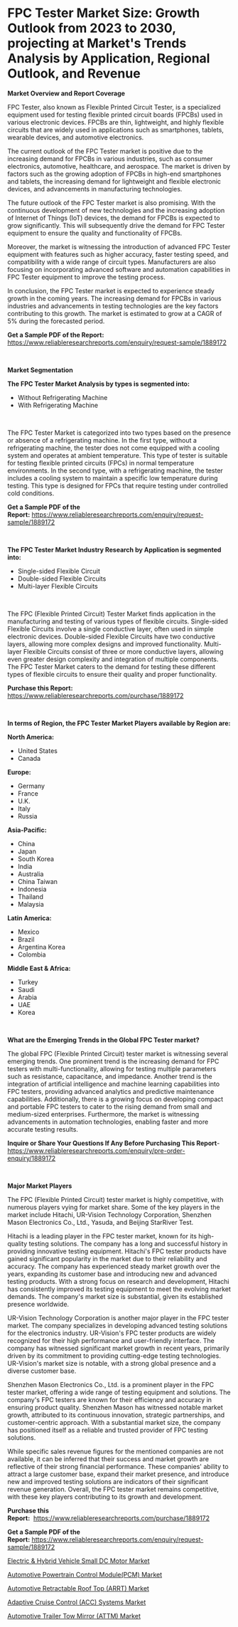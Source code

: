 <p><h1>FPC Tester Market Size: Growth Outlook from 2023 to 2030, projecting at Market's Trends Analysis by Application, Regional Outlook, and Revenue</h1></p><p><strong>Market Overview and Report Coverage</strong></p>
<p><p>FPC Tester, also known as Flexible Printed Circuit Tester, is a specialized equipment used for testing flexible printed circuit boards (FPCBs) used in various electronic devices. FPCBs are thin, lightweight, and highly flexible circuits that are widely used in applications such as smartphones, tablets, wearable devices, and automotive electronics.</p><p>The current outlook of the FPC Tester market is positive due to the increasing demand for FPCBs in various industries, such as consumer electronics, automotive, healthcare, and aerospace. The market is driven by factors such as the growing adoption of FPCBs in high-end smartphones and tablets, the increasing demand for lightweight and flexible electronic devices, and advancements in manufacturing technologies.</p><p>The future outlook of the FPC Tester market is also promising. With the continuous development of new technologies and the increasing adoption of Internet of Things (IoT) devices, the demand for FPCBs is expected to grow significantly. This will subsequently drive the demand for FPC Tester equipment to ensure the quality and functionality of FPCBs.</p><p>Moreover, the market is witnessing the introduction of advanced FPC Tester equipment with features such as higher accuracy, faster testing speed, and compatibility with a wide range of circuit types. Manufacturers are also focusing on incorporating advanced software and automation capabilities in FPC Tester equipment to improve the testing process.</p><p>In conclusion, the FPC Tester market is expected to experience steady growth in the coming years. The increasing demand for FPCBs in various industries and advancements in testing technologies are the key factors contributing to this growth. The market is estimated to grow at a CAGR of 5% during the forecasted period.</p></p>
<p><strong>Get a Sample PDF of the Report:</strong> <a href="https://www.reliableresearchreports.com/enquiry/request-sample/1889172">https://www.reliableresearchreports.com/enquiry/request-sample/1889172</a></p>
<p>&nbsp;</p>
<p><strong>Market Segmentation</strong></p>
<p><strong>The FPC Tester Market Analysis by types is segmented into:</strong></p>
<p><ul><li>Without Refrigerating Machine</li><li>With Refrigerating Machine</li></ul></p>
<p>&nbsp;</p>
<p><p>The FPC Tester Market is categorized into two types based on the presence or absence of a refrigerating machine. In the first type, without a refrigerating machine, the tester does not come equipped with a cooling system and operates at ambient temperature. This type of tester is suitable for testing flexible printed circuits (FPCs) in normal temperature environments. In the second type, with a refrigerating machine, the tester includes a cooling system to maintain a specific low temperature during testing. This type is designed for FPCs that require testing under controlled cold conditions.</p></p>
<p><strong>Get a Sample PDF of the Report:</strong>&nbsp;<a href="https://www.reliableresearchreports.com/enquiry/request-sample/1889172">https://www.reliableresearchreports.com/enquiry/request-sample/1889172</a></p>
<p>&nbsp;</p>
<p><strong>The FPC Tester Market Industry Research by Application is segmented into:</strong></p>
<p><ul><li>Single-sided Flexible Circuit</li><li>Double-sided Flexible Circuits</li><li>Multi-layer Flexible Circuits</li></ul></p>
<p>&nbsp;</p>
<p><p>The FPC (Flexible Printed Circuit) Tester Market finds application in the manufacturing and testing of various types of flexible circuits. Single-sided Flexible Circuits involve a single conductive layer, often used in simple electronic devices. Double-sided Flexible Circuits have two conductive layers, allowing more complex designs and improved functionality. Multi-layer Flexible Circuits consist of three or more conductive layers, allowing even greater design complexity and integration of multiple components. The FPC Tester Market caters to the demand for testing these different types of flexible circuits to ensure their quality and proper functionality.</p></p>
<p><strong>Purchase this Report:</strong>&nbsp; <a href="https://www.reliableresearchreports.com/purchase/1889172">https://www.reliableresearchreports.com/purchase/1889172</a></p>
<p>&nbsp;</p>
<p><strong>In terms of Region, the FPC Tester Market Players available by Region are:</strong></p>
<p>
    <p> <strong> North America: </strong>
        <ul>
            <li>United States</li>
            <li>Canada</li>
        </ul>
        </p> 
    <p> <strong> Europe: </strong>
        <ul>
            <li>Germany</li>
            <li>France</li>
            <li>U.K.</li>
            <li>Italy</li>
            <li>Russia</li>
        </ul>
        </p> 
    <p> <strong> Asia-Pacific: </strong>
        <ul>
            <li>China</li>
            <li>Japan</li>
            <li>South Korea</li>
            <li>India</li>
            <li>Australia</li>
            <li>China Taiwan</li>
            <li>Indonesia</li>
            <li>Thailand</li>
            <li>Malaysia</li>
        </ul>
        </p> 
    <p> <strong> Latin America: </strong>
        <ul>
            <li>Mexico</li>
            <li>Brazil</li>
            <li>Argentina Korea</li>
            <li>Colombia</li>
        </ul>
        </p> 
    <p> <strong> Middle East & Africa: </strong>
        <ul>
            <li>Turkey</li>
            <li>Saudi</li>
            <li>Arabia</li>
            <li>UAE</li>
            <li>Korea</li>
        </ul>
    </p>
    </p>
<p>&nbsp;</p>
<p><strong>What are the Emerging Trends in the Global FPC Tester market?</strong></p>
<p><p>The global FPC (Flexible Printed Circuit) tester market is witnessing several emerging trends. One prominent trend is the increasing demand for FPC testers with multi-functionality, allowing for testing multiple parameters such as resistance, capacitance, and impedance. Another trend is the integration of artificial intelligence and machine learning capabilities into FPC testers, providing advanced analytics and predictive maintenance capabilities. Additionally, there is a growing focus on developing compact and portable FPC testers to cater to the rising demand from small and medium-sized enterprises. Furthermore, the market is witnessing advancements in automation technologies, enabling faster and more accurate testing results.</p></p>
<p><strong>Inquire or Share Your Questions If Any Before Purchasing This Report</strong>- <a href="https://www.reliableresearchreports.com/enquiry/pre-order-enquiry/1889172">https://www.reliableresearchreports.com/enquiry/pre-order-enquiry/1889172</a></p>
<p>&nbsp;</p>
<p><strong>Major Market Players</strong></p>
<p><p>The FPC (Flexible Printed Circuit) tester market is highly competitive, with numerous players vying for market share. Some of the key players in the market include Hitachi, UR-Vision Technology Corporation, Shenzhen Mason Electronics Co., Ltd., Yasuda, and Beijing StarRiver Test. </p><p>Hitachi is a leading player in the FPC tester market, known for its high-quality testing solutions. The company has a long and successful history in providing innovative testing equipment. Hitachi's FPC tester products have gained significant popularity in the market due to their reliability and accuracy. The company has experienced steady market growth over the years, expanding its customer base and introducing new and advanced testing products. With a strong focus on research and development, Hitachi has consistently improved its testing equipment to meet the evolving market demands. The company's market size is substantial, given its established presence worldwide.</p><p>UR-Vision Technology Corporation is another major player in the FPC tester market. The company specializes in developing advanced testing solutions for the electronics industry. UR-Vision's FPC tester products are widely recognized for their high performance and user-friendly interface. The company has witnessed significant market growth in recent years, primarily driven by its commitment to providing cutting-edge testing technologies. UR-Vision's market size is notable, with a strong global presence and a diverse customer base.</p><p>Shenzhen Mason Electronics Co., Ltd. is a prominent player in the FPC tester market, offering a wide range of testing equipment and solutions. The company's FPC testers are known for their efficiency and accuracy in ensuring product quality. Shenzhen Mason has witnessed notable market growth, attributed to its continuous innovation, strategic partnerships, and customer-centric approach. With a substantial market size, the company has positioned itself as a reliable and trusted provider of FPC testing solutions.</p><p>While specific sales revenue figures for the mentioned companies are not available, it can be inferred that their success and market growth are reflective of their strong financial performance. These companies' ability to attract a large customer base, expand their market presence, and introduce new and improved testing solutions are indicators of their significant revenue generation. Overall, the FPC tester market remains competitive, with these key players contributing to its growth and development.</p></p>
<p><strong>Purchase this Report:</strong>&nbsp;&nbsp;<a href="https://www.reliableresearchreports.com/purchase/1889172">https://www.reliableresearchreports.com/purchase/1889172</a></p>
<p></p>
<p><strong>Get a Sample PDF of the Report:</strong>&nbsp;<a href="https://www.reliableresearchreports.com/enquiry/request-sample/1889172">https://www.reliableresearchreports.com/enquiry/request-sample/1889172</a></p>
<p><p><a href="https://medium.com/@dellkoepp/electric-hybrid-vehicle-small-dc-motor-market-trends-and-market-analysis-forecasted-for-period-fcc768529fb3">Electric & Hybrid Vehicle Small DC Motor Market</a></p><p><a href="https://medium.com/@thadnader/automotive-powertrain-control-module-pcm-market-trends-forecast-and-competitive-analysis-to-2890371bc70f">Automotive Powertrain Control Module(PCM) Market</a></p><p><a href="https://medium.com/@fredyconn/automotive-retractable-roof-top-arrt-market-research-report-its-history-and-forecast-2023-to-5029a4eaa1da">Automotive Retractable Roof Top (ARRT) Market</a></p><p><a href="https://medium.com/@amyjacobi1918/adaptive-cruise-control-acc-systems-market-insights-into-market-cagr-market-trends-and-growth-8a854d34b79e">Adaptive Cruise Control (ACC) Systems Market</a></p><p><a href="https://medium.com/@mayrussel1912/automotive-trailer-tow-mirror-attm-market-insight-market-trends-growth-forecasted-from-2023-to-4f7ced55ea85">Automotive Trailer Tow Mirror (ATTM) Market</a></p></p>
